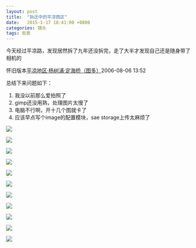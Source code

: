 ```yaml
---
layout: post
title:  "拆迁中的平凉西区"
date:   2015-1-17 18:41:00 +0800
categories: 镜头
tags: 街景
---
```

今天经过平凉路，发现居然拆了九年还没拆完，走了大半才发现自己还是随身带了相机的

怀旧版本[平凉地区·杨树浦·定海桥（图多）](http://ycool.com/post/ae3u4zu)2006-08-06 13:52

总结下来问题如下：

1. 我没以前那么爱拍照了
2. gimp还没用熟，处理图片太慢了
3. 电脑不行啊，开十几个图就卡了
4. 应该早点写个image的配置模块，sae storage上传太麻烦了

<!--more-->
![](/photo/street_view/IMG_0875.JPG)

![](/photo/street_view/IMG_0876.JPG)

![](/photo/street_view/IMG_0878.JPG)

![](/photo/street_view/IMG_0879.JPG)

![](/photo/street_view/IMG_0880.JPG)

![](/photo/street_view/IMG_0881.JPG)

![](/photo/street_view/IMG_0883.JPG)

![](/photo/street_view/IMG_0884.JPG)

![](/photo/street_view/IMG_0886.JPG)

![](/photo/street_view/IMG_0887.JPG)

![](/photo/street_view/IMG_0888.JPG)
